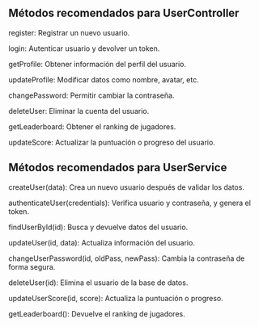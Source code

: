 ## Métodos recomendados para UserController

register: Registrar un nuevo usuario.

login: Autenticar usuario y devolver un token.

getProfile: Obtener información del perfil del usuario.

updateProfile: Modificar datos como nombre, avatar, etc.

changePassword: Permitir cambiar la contraseña.

deleteUser: Eliminar la cuenta del usuario.

getLeaderboard: Obtener el ranking de jugadores.

updateScore: Actualizar la puntuación o progreso del usuario.

## Métodos recomendados para UserService

createUser(data): Crea un nuevo usuario después de validar los datos.

authenticateUser(credentials): Verifica usuario y contraseña, y genera el token.

findUserById(id): Busca y devuelve datos del usuario.

updateUser(id, data): Actualiza información del usuario.

changeUserPassword(id, oldPass, newPass): Cambia la contraseña de forma segura.

deleteUser(id): Elimina el usuario de la base de datos.

updateUserScore(id, score): Actualiza la puntuación o progreso.

getLeaderboard(): Devuelve el ranking de jugadores.
